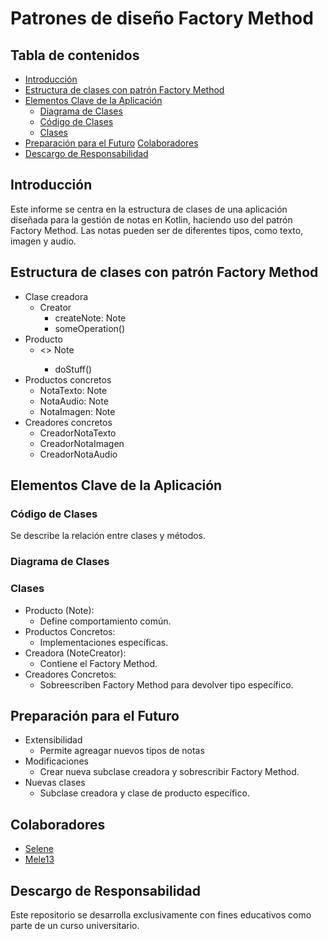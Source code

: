 # Patrones de diseño Factory Method

## Tabla de contenidos
- [Introducción](#introducción)
- [Estructura de clases con patrón Factory Method](#estructura-de-clases-con-patrón-factory-method)
- [Elementos Clave de la Aplicación](#elementos-clave-de-la-aplicación)
  - [Diagrama de Clases](#diagrama-de-clases)
  - [Código de Clases](#código-de-clases)
  - [Clases](#clases)
- [Preparación para el Futuro](#preparación-para-el-futuro)
[Colaboradores](#colaboradores)
- [Descargo de Responsabilidad](#descargo-de-responsabilidad)

## Introducción
Este informe se centra en la estructura de clases de una aplicación diseñada para la gestión de notas en Kotlin, haciendo uso del patrón Factory Method. Las notas pueden ser de diferentes tipos, como texto, imagen y audio.

## Estructura de clases con patrón Factory Method
- Clase creadora
  - Creator
    - createNote: Note
    - someOperation()
- Producto
  - <<interface>> Note
    - doStuff()
- Productos concretos
  - NotaTexto: Note
  - NotaAudio: Note
  - NotaImagen: Note
- Creadores concretos
  - CreadorNotaTexto
  - CreadorNotaImagen
  - CreadorNotaAudio

## Elementos Clave de la Aplicación

### Código de Clases
Se describe la relación entre clases y métodos.

### Diagrama de Clases

### Clases
- Producto (Note):
  - Define comportamiento común.
- Productos Concretos:
  - Implementaciones específicas.
- Creadora (NoteCreator):
  - Contiene el Factory Method.
- Creadores Concretos:
  - Sobreescriben Factory Method para devolver tipo específico.

## Preparación para el Futuro
- Extensibilidad
  - Permite agreagar nuevos tipos de notas
- Modificaciones
  - Crear nueva subclase creadora y sobrescribir Factory Method.
- Nuevas clases
  - Subclase creadora y clase de producto específico.

## Colaboradores
- [Selene](https://github.com/SeleneGonzalezCurbelo)
- [Mele13](https://github.com/mele13)

## Descargo de Responsabilidad
Este repositorio se desarrolla exclusivamente con fines educativos como parte de un curso universitario.
